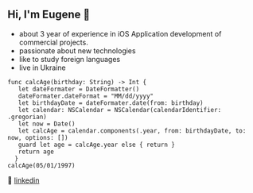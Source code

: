 ## Hi, I'm Eugene 👋

*  about 3 year of experience in iOS Application development of commercial projects.
*  passionate about new technologies
*  like to study foreign languages
*  live in Ukraine
 ```
 func calcAge(birthday: String) -> Int {
    let dateFormater = DateFormatter()
    dateFormater.dateFormat = "MM/dd/yyyy"
    let birthdayDate = dateFormater.date(from: birthday)
    let calendar: NSCalendar = NSCalendar(calendarIdentifier: .gregorian)
    let now = Date()
    let calcAge = calendar.components(.year, from: birthdayDate, to: now, options: [])
    guard let age = calcAge.year else { return }
    return age
   }
calcAge(05/01/1997)
```

👔 [linkedin][linkedin]

[linkedin]: https://www.linkedin.com/in/eugene-bychkailo-8479931a8/


